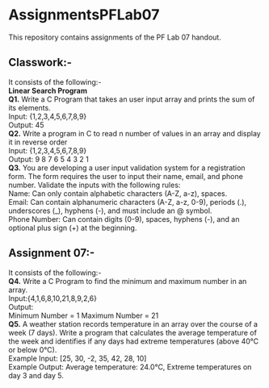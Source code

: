 # AssignmentsPFLab07
This repository contains assignments of the PF Lab 07 handout.

## Classwork:-
It consists of the following:-
<br>**Linear Search Program**
<br>**Q1.** Write a C Program that takes an user input array and prints the sum of its elements. <br>Input: {1,2,3,4,5,6,7,8,9} <br>Output: 45
<br>**Q2.** Write a program in C to read n number of values in an array and display it in reverse order<br>Input: {1,2,3,4,5,6,7,8,9}<br>Output: 9 8 7 6 5 4 3 2 1
<br>**Q3.** You are developing a user input validation system for a registration form. The form requires the user to input their name, email, and phone number. Validate the inputs with the following rules:
<br>Name: Can only contain alphabetic characters (A-Z, a-z), spaces.
<br>Email: Can contain alphanumeric characters (A-Z, a-z, 0-9), periods (.), underscores (_), hyphens (-), and must include an @ symbol.
<br>Phone Number: Can contain digits (0-9), spaces, hyphens (-), and an optional plus sign (+) at the beginning.

## Assignment 07:-
It consists of the following:-
<br>**Q4.** Write a C Program to find the minimum and maximum number in an array.
<br>Input:{4,1,6,8,10,21,8,9,2,6}
<br>Output:
<br>Minimum Number = 1 Maximum Number = 21
<br>**Q5.** A weather station records temperature in an array over the course of a week (7 days). Write a program that calculates the average temperature of the week and identifies if any days had extreme temperatures (above 40°C or below 0°C).
<br>Example Input: [25, 30, -2, 35, 42, 28, 10]
<br>Example Output: Average temperature: 24.0°C, Extreme temperatures on day 3 and day 5.
